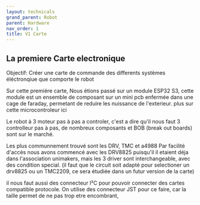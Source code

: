```yaml
---
layout: technicals
grand_parent: Robot
parent: Hardware
nav_order: 1
title: V1 Carte
---
```


## La premiere Carte electronique

Objectif: Créer une carte de commande des differents systèmes éléctronqiue que comporte le robot

<kicanvas-embed src="./V1_carte_files/MainBoardV1.kicad_sch" controls="basic"> </kicanvas-embed>

Sur cette premiére carte, Nous étions passé sur un module ESP32 S3, cette module est un ensemble de composant sur un mini pcb enfermée dans une cage de faraday, 
permetant de reduire les nuissance de l'exterieur. plus sur cette microcontroleur ici

Le robot à 3 moteur pas à pas a controler, c'est a dire qu'il nous faut 3 controlleur pas à pas, de nombreux composants et BOB (break out boards) sont sur le marché.

Les plus communnement trouvé sont les DRV, TMC et a4988
Par facilité d'accès nous avons commencé avec les DRV8825 puisqu'il il etaient déja dans l'association unimakers, mais les 3 driver sont interchangeable, avec des condition 
special. (il faut que le circuit soit adapté pour selectioner un drv8825 ou un TMC2209, ce sera étudiée dans un futur version de la carte)

il nous faut aussi des connecteur I²C pour pouvoir connecter des cartes compatible protocole. On utilise des connecteur JST pour ce faire, car la taille permet de ne pas trop etre encombrant, 